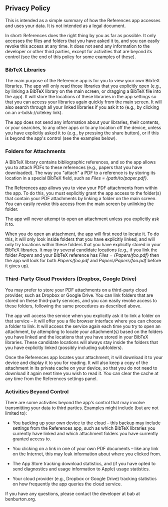 ## Privacy Policy

This is intended as a simple summary of how the References app accesses and
uses your data. It is not intended as a legal document.

In short: References does the right thing by you as far as possible. It only
accesses the files and folders that you have asked it to, and you can easily
revoke this access at any time. It does not send any information to the
developer or other third parties, except for activities that are beyond its
control (see the end of this policy for some examples of these).

### BibTeX Libraries

The main purpose of the Reference app is for you to view your own BibTeX
libraries. The app will only read those libraries that you explicitly open
(e.g., by linking a BibTeX library on the main screen, or dragging a BibTeX
file into the app). It will store the locations of these libraries in the app
settings so that you can access your libraries again quickly from the main
screen. It will also search through all your linked libraries if you ask it to
(e.g., by clicking on an x-bdsk://citekey link).

The app does not send any information about your libraries, their contents, or
your searches, to any other apps or to any location off the device, unless you
have explicitly asked it to (e.g., by pressing the share button), or if this
is beyond the app's control (see the examples below).

### Folders for Attachments

A BibTeX library contains bibliographic references, and so the app allows you
to attach PDFs to these references (e.g., papers that you have downloaded).
The way you "attach" a PDF to a reference is by storing its location in a
special BibTeX field, such as _Files = {path/to/paper.pdf}_.

The References app allows you to view your PDF attachments from within the
app. To do this, you must explicitly grant the app access to the folder(s)
that contain your PDF attachments by linking a folder on the main screen. You
can easily revoke this access from the main screen by unlinking the folder.

The app will never attempt to open an attachment unless you explicitly ask it
to.

When you do open an attachment, the app will first need to locate it. To do
this, it will only look inside folders that you have explicitly linked, and
will only try locations within these folders that you have explicitly stored
in your BibTeX libraries. It may try several candidate locations (e.g., if you
link the folder _Papers_ and your BibTeX reference has
_Files = {Papers/foo.pdf}_ then the app will look for both
_Papers/foo.pdf_ and _Papers/Papers/foo.pdf_ before it gives up).

### Third-Party Cloud Providers (Dropbox, Google Drive)

You may prefer to store your PDF attachments on a third-party cloud provider,
such as Dropbox or Google Drive. You can link folders that are stored on these
third-party services, and you can easily revoke access to these folders,
following the same procedures as described above.

The app will access the service when you explicitly ask it to link a folder on
that service – it will offer you a file browser interface where you can choose
a folder to link. It will access the service again each time you try to open
an attachment, by attempting to locate your attachment(s) based on the folders
you have linked and the locations that you have stored in your BibTeX
libraries. These candidate locations will always stay inside the folders that
you have explicitly linked (possibly including subfolders).

Once the References app locates your attachment, it will download it to your
device and display it to you for reading. It will also keep a copy of the
attachment in its private cache on your device, so that you do not need to
download it again next time you wish to read it. You can clear the cache at
any time from the References settings panel.

### Activities Beyond Control

There are some activities beyond the app's control that may involve
transmitting your data to third parties. Examples might include (but are not
limited to):

- You backing up your own device to the cloud – this backup may include
  settings from the References app, such as which BibTeX libraries you
  currently have linked and which attachment folders you have currently
  granted access to.

- You clicking on a link in one of your own PDF documents – like any link on
  the Internet, this may leak information about where you clicked from.

- The App Store tracking download statistics, and (if you have opted to send
  diagnostics and usage information to Apple) usage statistics.

- Your cloud provider (e.g., Dropbox or Google Drive) tracking statistics on
  how frequently the app queries the cloud service.

If you have any questions, please contact the developer at bab at benburton.org.

